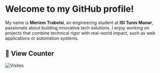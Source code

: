 #  Welcome to my GitHub profile!

My name is **Meriem Trabelsi**, an engineering student at **ISI Tunis Manar**, passionate about building innovative tech solutions. I enjoy working on projects that combine technical rigor with real-world impact, such as web applications or automation systems.


## 👀  View Counter
![Visites](https://visitor-badge.laobi.icu/badge?page_id=mariem-trabelsi.mariem-trabelsi)

